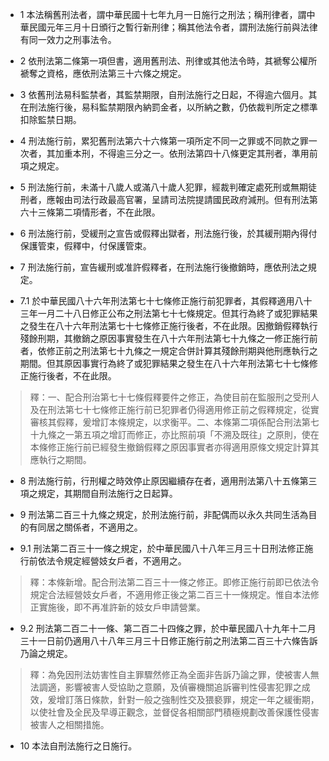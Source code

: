 * 1 本法稱舊刑法者，謂中華民國十七年九月一日施行之刑法；稱刑律者，謂中華民國元年三月十日頒行之暫行新刑律；稱其他法令者，謂刑法施行前與法律有同一效力之刑事法令。

* 2 依刑法第二條第一項但書，適用舊刑法、刑律或其他法令時，其褫奪公權所褫奪之資格，應依刑法第三十六條之規定。

* 3 依舊刑法易科監禁者，其監禁期限，自刑法施行之日起，不得逾六個月。其在刑法施行後，易科監禁期限內納罰金者，以所納之數，仍依裁判所定之標準扣除監禁日期。

* 4 刑法施行前，累犯舊刑法第六十六條第一項所定不同一之罪或不同款之罪一次者，其加重本刑，不得逾三分之一。依刑法第四十八條更定其刑者，準用前項之規定。

* 5 刑法施行前，未滿十八歲人或滿八十歲人犯罪，經裁判確定處死刑或無期徒刑者，應報由司法行政最高官署，呈請司法院提請國民政府減刑。但有刑法第六十三條第二項情形者，不在此限。

* 6 刑法施行前，受緩刑之宣告或假釋出獄者，刑法施行後，於其緩刑期內得付保護管束，假釋中，付保護管束。

* 7 刑法施行前，宣告緩刑或准許假釋者，在刑法施行後撤銷時，應依刑法之規定。

* 7.1 於中華民國八十六年刑法第七十七條修正施行前犯罪者，其假釋適用八十三年一月二十八日修正公布之刑法第七十七條規定。但其行為終了或犯罪結果之發生在八十六年刑法第七十七條修正施行後者，不在此限。因撤銷假釋執行殘餘刑期，其撤銷之原因事實發生在八十六年刑法第七十九條之一修正施行前者，依修正前之刑法第七十九條之一規定合併計算其殘餘刑期與他刑應執行之期間。但其原因事實行為終了或犯罪結果之發生在八十六年刑法第七十七條修正施行後者，不在此限。

> 釋：一、配合刑治第七十七條假釋要件之修正，為使目前在監服刑之受刑人及在刑法第七十七條修正施行前已犯罪者仍得適用修正前之假釋規定，從實審核其假釋，爰增訂本條規定，以求衡平。二、本條第二項係配合刑法第七十九條之一第五項之增訂而修正，亦比照前項「不溯及既往」之原則，使在本條修正施行前已經發生撤銷假釋之原因事實者亦得適用原條文規定計算其應執行之期間。

* 8 刑法施行前，行刑權之時效停止原因繼續存在者，適用刑法第八十五條第三項之規定，其期間自刑法施行之日起算。

* 9 刑法第二百三十九條之規定，於刑法施行前，非配偶而以永久共同生活為目的有同居之關係者，不適用之。

* 9.1 刑法第二百三十一條之規定，於中華民國八十八年三月三十日刑法修正施行前依法令規定經營妓女戶者，不適用之。

> 釋：本條新增。配合刑法第二百三十一條之修正。即修正施行前即已依法令規定合法經營妓女戶者，不適用修正後之第二百三十一條規定。惟自本法修正實施後，即不再准許新的妓女戶申請營業。

* 9.2 刑法第二百二十一條、第二百二十四條之罪，於中華民國八十九年十二月三十一日前仍適用八十八年三月三十日修正施行前之刑法第二百三十六條告訴乃論之規定。

> 釋：為免因刑法妨害性自主罪驟然修正為全面非告訴乃論之罪，使被害人無法調適，影響被害人受協助之意願，及偵審機關追訴審判性侵害犯罪之成效，爰增訂落日條款，針對一般之強制性交及猥褻罪，規定一年之緩衝期，以使社會及全民及早導正觀念，並督促各相關部門積極規劃改善保護性侵害被害人之相關措施。

* 10 本法自刑法施行之日施行。

